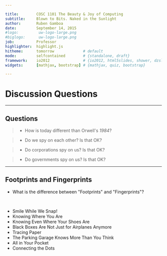 ```yaml
---

title:        COSC 1101 The Beauty & Joy of Computing
subtitle:     Blown to Bits. Naked in the Sunlight
author:       Ruben Gamboa
date:         September 14, 2015
#logo:         uw-logo-large.png
#biglogo:      uw-logo-large.png
job:          Professor
highlighter:  highlight.js
hitheme:      tomorrow             # default
mode:         selfcontained        # {standalone, draft}
framework:    io2012               # {io2012, html5slides, shower, dzslides, revealjs, ...}
widgets:      [mathjax, bootstrap] # {mathjax, quiz, bootstrap}

---
```


<style>
slide.title-slide {
     background-color: #EDE0CF; /* CBE7A5; #EDE0CF; ; #CA9F9D*/
     background-image: url(assets/img/uw-logo-large.png);
     background-repeat: no-repeat;
     background-position: center top;
   }
slide:not(.title-slide) {
    background-image: url(assets/img/uw-logo-small.png);
    background-repeat: no-repeat;
    background-position: right bottom;
    background-size: 24px;
}
</style>

# Discussion Questions

---

## Questions

> * How is today different than Orwell's *1984*?

> * Do we spy on each other? Is that OK?

> * Do corporations spy on us? Is that OK?

> * Do governments spy on us? Is that OK?


---

## Footprints and Fingerprints

* What is the difference between "Footprints" and "Fingerprints"?

<br>

* Smile While We Snap!
* Knowing Where You Are
* Knowing Even Where Your Shoes Are
* Black Boxes Are Not Just for Airplanes Anymore
* Tracing Paper
* The Parking Garage Knows More Than You Think
* All in Your Pocket
* Connecting the Dots

